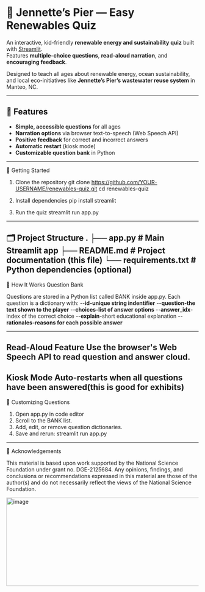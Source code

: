 # 🐢 Jennette’s Pier — Easy Renewables Quiz

An interactive, kid-friendly **renewable energy and sustainability quiz** built with [Streamlit](https://streamlit.io/).  
Features **multiple-choice questions**, **read-aloud narration**, and **encouraging feedback**.

Designed to teach all ages about renewable energy, ocean sustainability, and local eco-initiatives like **Jennette’s Pier’s wastewater reuse system** in Manteo, NC.

---

## 🌟 Features

- **Simple, accessible questions** for all ages  
- **Narration options** via browser text-to-speech (Web Speech API)  
- **Positive feedback** for correct and incorrect answers  
- **Automatic restart** (kiosk mode)  
- **Customizable question bank** in Python  


---

🚀 Getting Started

1. Clone the repository
git clone https://github.com/YOUR-USERNAME/renewables-quiz.git
cd renewables-quiz

2. Install dependencies
pip install streamlit

3. Run the quiz
streamlit run app.py

---
🗂 Project Structure
.
├── app.py           # Main Streamlit app
├── README.md        # Project documentation (this file)
└── requirements.txt # Python dependencies (optional)
---
🎯 How It Works
Question Bank

Questions are stored in a Python list called BANK inside app.py.
Each question is a dictionary with:
--**id-unique string indentifier**
--**question-the text shown to the player**
--**choices-list of answer options**
--**answer_idx**-index of the correct choice
--**explain**-short educational explanation
--**rationales-reasons for each possible answer**

---
**Read-Aloud Feature**
Use the browser's Web Speech API to read question and answer cloud.
---
Kiosk Mode
Auto-restarts when all questions have been answered(this is good for exhibits)
---
📝 Customizing Questions
1. Open app.py in code editor
2. Scroll to the BANK list.
3. Add, edit, or remove question dictionaries.
4. Save and rerun:
streamlit run app.py
---
📜 Acknowledgements

This material is based upon work supported by the National Science Foundation under grant no. DGE-2125684.
Any opinions, findings, and conclusions or recommendations expressed in this material are those of the author(s) and do not necessarily reflect the views of the National Science Foundation.

<img width="720" height="231" alt="image" src="https://github.com/user-attachments/assets/3aa8b687-9abd-4cd6-a8d5-238d1979caf6" />

